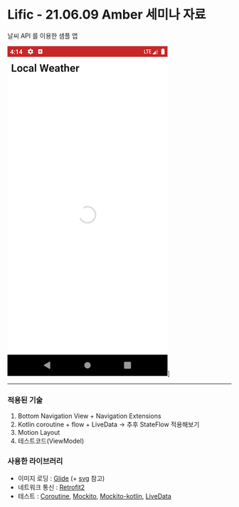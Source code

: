 # Lific - 21.06.09 Amber 세미나 자료
날씨 API 를 이용한 샘플 앱


![Screenshot](/screenshots/Screenshot_1.png)]

---

### 적용된 기술
1. Bottom Navigation View + Navigation Extensions
2. Kotlin coroutine + flow + LiveData -> 추후 StateFlow 적용해보기
3. Motion Layout
4. 테스트코드(ViewModel)

### 사용한 라이브러리
* 이미지 로딩 : [Glide] (+ [svg] 참고)
* 네트워크 통신 : [Retrofit2]
* 테스트 : [Coroutine], [Mockito], [Mockito-kotlin], [LiveData]

[Glide]: https://github.com/bumptech/glide
[svg]: https://github.com/bumptech/glide/tree/master/samples/svg/src/main/java/com/bumptech/glide/samples
[Retrofit2]: https://square.github.io/retrofit/
[Coroutine]: https://kotlin.github.io/kotlinx.coroutines/kotlinx-coroutines-test/
[Mockito]: https://site.mockito.org/
[Mockito-kotlin]: https://github.com/mockito/mockito-kotlin
[LiveData]: https://developer.android.com/jetpack/androidx/releases/lifecycle
